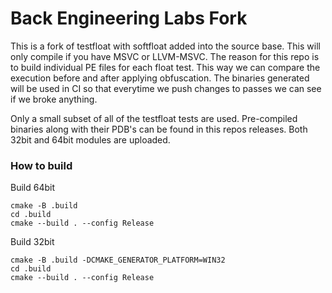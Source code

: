 # Back Engineering Labs Fork

This is a fork of testfloat with softfloat added into the source base. 
This will only compile if you have MSVC or LLVM-MSVC. 
The reason for this repo is to build individual PE files for each float test. 
This way we can compare the execution before and after applying obfuscation. 
The binaries generated will be used in CI so that everytime we push changes to passes we can see if we broke anything.


Only a small subset of all of the testfloat tests are used. Pre-compiled binaries along with their PDB's can be found in this repos releases. Both 32bit and 64bit modules are uploaded.

### How to build

Build 64bit

```
cmake -B .build
cd .build
cmake --build . --config Release
```

Build 32bit

```
cmake -B .build -DCMAKE_GENERATOR_PLATFORM=WIN32
cd .build
cmake --build . --config Release
```